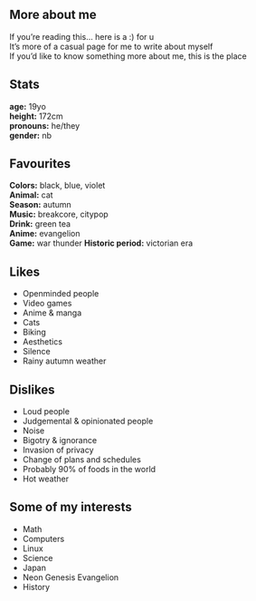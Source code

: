 ## More about me
If you’re reading this... here is a :) for u  
It’s more of a casual page for me to write about myself  
If you’d like to know something more about me, this is the place  

## Stats
**age:** 19yo  
**height:** 172cm  
**pronouns:** he/they  
**gender:** nb  

## Favourites
**Colors:** black, blue, violet  
**Animal:** cat  
**Season:** autumn  
**Music:** breakcore, citypop  
**Drink:** green tea  
**Anime:** evangelion  
**Game:** war thunder
**Historic period:** victorian era  

## Likes
- Openminded people
- Video games
- Anime & manga
- Cats
- Biking
- Aesthetics
- Silence
- Rainy autumn weather

## Dislikes
- Loud people
- Judgemental & opinionated people
- Noise
- Bigotry & ignorance
- Invasion of privacy
- Change of plans and schedules
- Probably 90% of foods in the world
- Hot weather

## Some of my interests
- Math
- Computers
- Linux
- Science
- Japan
- Neon Genesis Evangelion
- History

